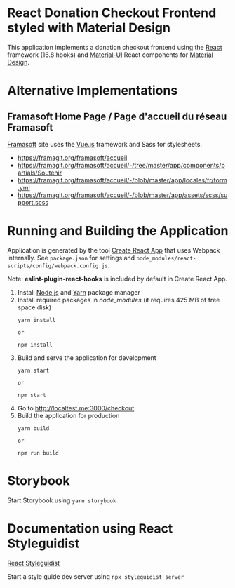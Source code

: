 # React Donation Checkout Frontend styled with Material Design

This application implements a donation checkout frontend using the [React](https://reactjs.org)
framework (16.8 hooks) and [Material-UI](https://material-ui.com) React components for [Material
Design](https://material.io/design).

# Alternative Implementations

## Framasoft Home Page / Page d'accueil du réseau Framasoft

[Framasoft](https://framasoft.org/fr/#soutenir) site uses the [Vue.js](https://vuejs.org) framework
and Sass for stylesheets.

* https://framagit.org/framasoft/accueil
* https://framagit.org/framasoft/accueil/-/tree/master/app/components/partials/Soutenir
* https://framagit.org/framasoft/accueil/-/blob/master/app/locales/fr/form.yml
* https://framagit.org/framasoft/accueil/-/blob/master/app/assets/scss/support.scss

# Running and Building the Application

Application is generated by the tool [Create React App](https://create-react-app.dev) that uses
Webpack internally.  See `package.json` for settings and
`node_modules/react-scripts/config/webpack.config.js`.

Note: **eslint-plugin-react-hooks** is included by default in Create React App.

1. Install [Node.js](https://nodejs.org/en) and [Yarn](https://yarnpkg.com) package manager
1. Install required packages in *node_modules* (it requires 425 MB of free space disk)
   ```
   yarn install

   or

   npm install
   ```
1. Build and serve the application for development
   ```
   yarn start

   or

   npm start
   ```
1. Go to http://localtest.me:3000/checkout
1. Build the application for production
   ```
   yarn build

   or

   npm run build
   ```

# Storybook

Start Storybook using `yarn storybook`

# Documentation using React Styleguidist

[React Styleguidist](https://react-styleguidist.js.org)

Start a style guide dev server using `npx styleguidist server`
